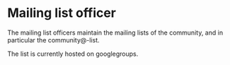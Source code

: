 # Mailing list officer

The mailing list officers maintain the mailing lists of the community, and in particular the community@-list.

The list is currently hosted on googlegroups.
